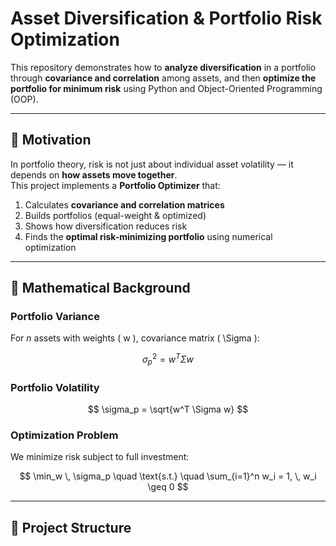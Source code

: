 
# Asset Diversification & Portfolio Risk Optimization 

This repository demonstrates how to **analyze diversification** in a portfolio through **covariance and correlation** among assets, and then **optimize the portfolio for minimum risk** using Python and Object-Oriented Programming (OOP).

---

## 🔹 Motivation
In portfolio theory, risk is not just about individual asset volatility — it depends on **how assets move together**.  
This project implements a **Portfolio Optimizer** that:

1. Calculates **covariance and correlation matrices**
2. Builds portfolios (equal-weight & optimized)
3. Shows how diversification reduces risk
4. Finds the **optimal risk-minimizing portfolio** using numerical optimization

---

## 🔹 Mathematical Background

### Portfolio Variance
For *n* assets with weights \( w \), covariance matrix \( \Sigma \):

$$
\sigma_p^2 = w^T \Sigma w
$$

### Portfolio Volatility
$$
\sigma_p = \sqrt{w^T \Sigma w}
$$

### Optimization Problem
We minimize risk subject to full investment:

$$
\min_w \, \sigma_p \quad \text{s.t.} \quad \sum_{i=1}^n w_i = 1, \, w_i \geq 0
$$

---

## 🔹 Project Structure

